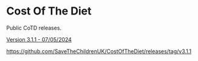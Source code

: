 # Cost Of The Diet

Public CoTD releases.

[Version 3.1.1 - 07/05/2024](https://github.com/SaveTheChildrenUK/CostOfTheDiet/releases/download/v3.1.1/Cost-of-The-Diet-Setup-3.1.1.exe)

https://github.com/SaveTheChildrenUK/CostOfTheDiet/releases/tag/v3.1.1

